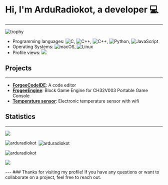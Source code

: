 
# Hi, I'm ArduRadiokot, a  developer :computer: 
---
![trophy](https://github-profile-trophy.vercel.app/?username=arduradiokot)

* Programming languages:  ![C](https://img.shields.io/badge/c-%2300599C.svg?style=for-the-badge&logo=c&logoColor=white), ![C++](https://img.shields.io/badge/c++-%2300599C.svg?style=for-the-badge&logo=c%2B%2B&logoColor=white), ![C++](https://img.shields.io/badge/c++-%2300599C.svg?style=for-the-badge&logo=c%2B%2B&logoColor=white), ![Python](https://img.shields.io/badge/python-3670A0?style=for-the-badge&logo=python&logoColor=ffdd54), ![JavaScript](https://img.shields.io/badge/javascript-%23323330.svg?style=for-the-badge&logo=javascript&logoColor=%23F7DF1E)
* Operating Systems:  ![macOS](https://img.shields.io/badge/mac%20os-000000?style=for-the-badge&logo=macos&logoColor=F0F0F0), ![Linux](https://img.shields.io/badge/Linux-FCC624?style=for-the-badge&logo=linux&logoColor=black)
* Profile views:   <img src="https://komarev.com/ghpvc/?username=arduradiokot&label=Profile%20views&color=0e75b6&style=flat">

## Projects
------------

* [**ForgeeCodeIDE**](https://github.com/ArduRadioKot/ForgeeCodeIDE): A code editor
* [**FrogeeEngine**](https://github.com/ArduRadioKot/ForgeeEngine): Block Game Engine for CH32V003 Portable Game Console
* [**Temperature sensor**](https://github.com/ArduRadioKot/Temperature-sensor): Electronic temperature sensor with wifi

## Statistics
--------------
![](https://github-profile-summary-cards.vercel.app/api/cards/profile-details?username=arduradiokot&theme=dark)

<p>&nbsp;<img align="center" src="https://github-readme-stats.vercel.app/api?username=arduradiokot&show_icons=true&theme=dark&locale=en" alt="arduradiokot" />
<img align="left" src="https://github-readme-stats.vercel.app/api/top-langs?username=arduradiokot&show_icons=true&theme=dark&locale=en&layout=compact" alt="arduradiokot" /></p>  
<p><img align="center" src="https://github-readme-streak-stats.herokuapp.com/?user=arduradiokot&theme=dark" alt="arduradiokot" /></p>
<p><img align="center" src="https://github-profile-summary-cards.vercel.app/api/cards/productive-time?username=arduradiokot&theme=dark"></p>
---
### Thanks for visiting my profile! If you have any questions or want to collaborate on a project, feel free to reach out.

